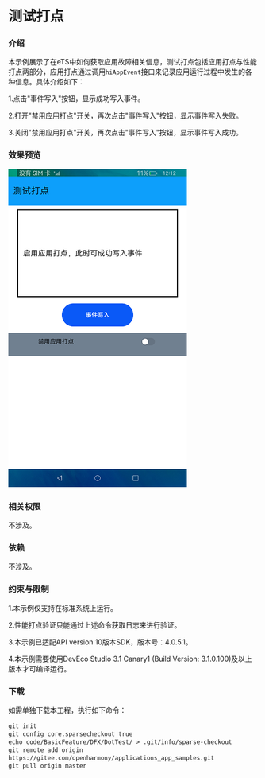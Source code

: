 # 测试打点

### 介绍

本示例展示了在eTS中如何获取应用故障相关信息，测试打点包括应用打点与性能打点两部分，应用打点通过调用`hiAppEvent`接口来记录应用运行过程中发生的各种信息。具体介绍如下：

1.点击"事件写入"按钮，显示成功写入事件。

2.打开"禁用应用打点"开关，再次点击"事件写入"按钮，显示事件写入失败。

3.关闭"禁用应用打点"开关，再次点击"事件写入"按钮，显示事件写入成功。

### 效果预览

![](screenshots/device/main.png)

### 相关权限

不涉及。

### 依赖

不涉及。

### 约束与限制

1.本示例仅支持在标准系统上运行。

2.性能打点验证只能通过上述命令获取日志来进行验证。

3.本示例已适配API version 10版本SDK，版本号：4.0.5.1。

4.本示例需要使用DevEco Studio 3.1 Canary1 (Build Version: 3.1.0.100)及以上版本才可编译运行。

### 下载
如需单独下载本工程，执行如下命令：

```
git init
git config core.sparsecheckout true
echo code/BasicFeature/DFX/DotTest/ > .git/info/sparse-checkout
git remote add origin https://gitee.com/openharmony/applications_app_samples.git
git pull origin master
```